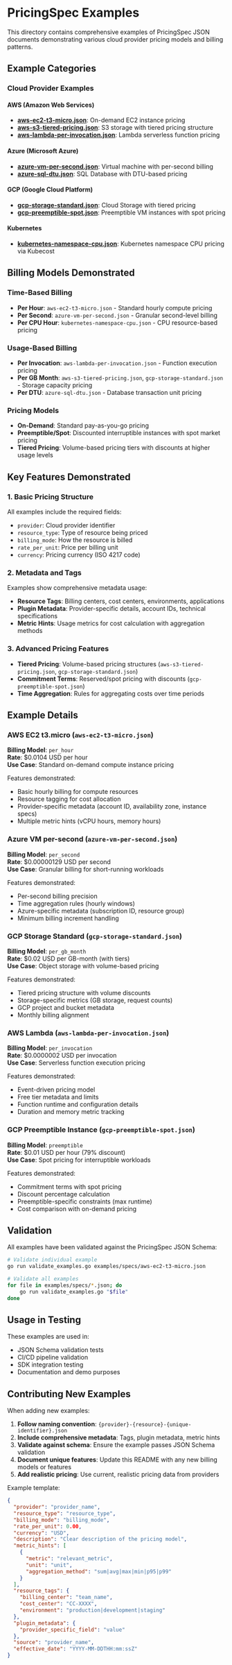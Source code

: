 # PricingSpec Examples

This directory contains comprehensive examples of PricingSpec JSON documents demonstrating various cloud provider pricing models and billing patterns.

## Example Categories

### Cloud Provider Examples

#### AWS (Amazon Web Services)
- **[aws-ec2-t3-micro.json](specs/aws-ec2-t3-micro.json)**: On-demand EC2 instance pricing
- **[aws-s3-tiered-pricing.json](specs/aws-s3-tiered-pricing.json)**: S3 storage with tiered pricing structure  
- **[aws-lambda-per-invocation.json](specs/aws-lambda-per-invocation.json)**: Lambda serverless function pricing

#### Azure (Microsoft Azure)
- **[azure-vm-per-second.json](specs/azure-vm-per-second.json)**: Virtual machine with per-second billing
- **[azure-sql-dtu.json](specs/azure-sql-dtu.json)**: SQL Database with DTU-based pricing

#### GCP (Google Cloud Platform) 
- **[gcp-storage-standard.json](specs/gcp-storage-standard.json)**: Cloud Storage with tiered pricing
- **[gcp-preemptible-spot.json](specs/gcp-preemptible-spot.json)**: Preemptible VM instances with spot pricing

#### Kubernetes
- **[kubernetes-namespace-cpu.json](specs/kubernetes-namespace-cpu.json)**: Kubernetes namespace CPU pricing via Kubecost

## Billing Models Demonstrated

### Time-Based Billing
- **Per Hour**: `aws-ec2-t3-micro.json` - Standard hourly compute pricing
- **Per Second**: `azure-vm-per-second.json` - Granular second-level billing
- **Per CPU Hour**: `kubernetes-namespace-cpu.json` - CPU resource-based pricing

### Usage-Based Billing  
- **Per Invocation**: `aws-lambda-per-invocation.json` - Function execution pricing
- **Per GB Month**: `aws-s3-tiered-pricing.json`, `gcp-storage-standard.json` - Storage capacity pricing
- **Per DTU**: `azure-sql-dtu.json` - Database transaction unit pricing

### Pricing Models
- **On-Demand**: Standard pay-as-you-go pricing
- **Preemptible/Spot**: Discounted interruptible instances with spot market pricing
- **Tiered Pricing**: Volume-based pricing tiers with discounts at higher usage levels

## Key Features Demonstrated

### 1. Basic Pricing Structure
All examples include the required fields:
- `provider`: Cloud provider identifier
- `resource_type`: Type of resource being priced  
- `billing_mode`: How the resource is billed
- `rate_per_unit`: Price per billing unit
- `currency`: Pricing currency (ISO 4217 code)

### 2. Metadata and Tags
Examples show comprehensive metadata usage:
- **Resource Tags**: Billing centers, cost centers, environments, applications
- **Plugin Metadata**: Provider-specific details, account IDs, technical specifications
- **Metric Hints**: Usage metrics for cost calculation with aggregation methods

### 3. Advanced Pricing Features
- **Tiered Pricing**: Volume-based pricing structures (`aws-s3-tiered-pricing.json`, `gcp-storage-standard.json`)
- **Commitment Terms**: Reserved/spot pricing with discounts (`gcp-preemptible-spot.json`)
- **Time Aggregation**: Rules for aggregating costs over time periods

## Example Details

### AWS EC2 t3.micro (`aws-ec2-t3-micro.json`)
**Billing Model**: `per_hour`  
**Rate**: $0.0104 USD per hour  
**Use Case**: Standard on-demand compute instance pricing  

Features demonstrated:
- Basic hourly billing for compute resources
- Resource tagging for cost allocation
- Provider-specific metadata (account ID, availability zone, instance specs)
- Multiple metric hints (vCPU hours, memory hours)

### Azure VM per-second (`azure-vm-per-second.json`)  
**Billing Model**: `per_second`  
**Rate**: $0.00000129 USD per second  
**Use Case**: Granular billing for short-running workloads  

Features demonstrated:
- Per-second billing precision
- Time aggregation rules (hourly windows)
- Azure-specific metadata (subscription ID, resource group)
- Minimum billing increment handling

### GCP Storage Standard (`gcp-storage-standard.json`)
**Billing Model**: `per_gb_month`  
**Rate**: $0.02 USD per GB-month (with tiers)  
**Use Case**: Object storage with volume-based pricing  

Features demonstrated:
- Tiered pricing structure with volume discounts
- Storage-specific metrics (GB storage, request counts)
- GCP project and bucket metadata
- Monthly billing alignment

### AWS Lambda (`aws-lambda-per-invocation.json`)
**Billing Model**: `per_invocation`  
**Rate**: $0.0000002 USD per invocation  
**Use Case**: Serverless function execution pricing  

Features demonstrated:
- Event-driven pricing model
- Free tier metadata and limits
- Function runtime and configuration details
- Duration and memory metric tracking

### GCP Preemptible Instance (`gcp-preemptible-spot.json`)
**Billing Model**: `preemptible`  
**Rate**: $0.01 USD per hour (79% discount)  
**Use Case**: Spot pricing for interruptible workloads  

Features demonstrated:
- Commitment terms with spot pricing
- Discount percentage calculation
- Preemptible-specific constraints (max runtime)
- Cost comparison with on-demand pricing

## Validation

All examples have been validated against the PricingSpec JSON Schema:

```bash
# Validate individual example
go run validate_examples.go examples/specs/aws-ec2-t3-micro.json

# Validate all examples
for file in examples/specs/*.json; do 
    go run validate_examples.go "$file"
done
```

## Usage in Testing

These examples are used in:
- JSON Schema validation tests
- CI/CD pipeline validation 
- SDK integration testing
- Documentation and demo purposes

## Contributing New Examples

When adding new examples:

1. **Follow naming convention**: `{provider}-{resource}-{unique-identifier}.json`
2. **Include comprehensive metadata**: Tags, plugin metadata, metric hints
3. **Validate against schema**: Ensure the example passes JSON Schema validation
4. **Document unique features**: Update this README with any new billing models or features
5. **Add realistic pricing**: Use current, realistic pricing data from providers

Example template:
```json
{
  "provider": "provider_name",
  "resource_type": "resource_type",
  "billing_mode": "billing_mode",
  "rate_per_unit": 0.00,
  "currency": "USD",
  "description": "Clear description of the pricing model",
  "metric_hints": [
    {
      "metric": "relevant_metric",
      "unit": "unit",
      "aggregation_method": "sum|avg|max|min|p95|p99"
    }
  ],
  "resource_tags": {
    "billing_center": "team_name",
    "cost_center": "CC-XXXX", 
    "environment": "production|development|staging"
  },
  "plugin_metadata": {
    "provider_specific_field": "value"
  },
  "source": "provider_name",
  "effective_date": "YYYY-MM-DDTHH:mm:ssZ"
}
```